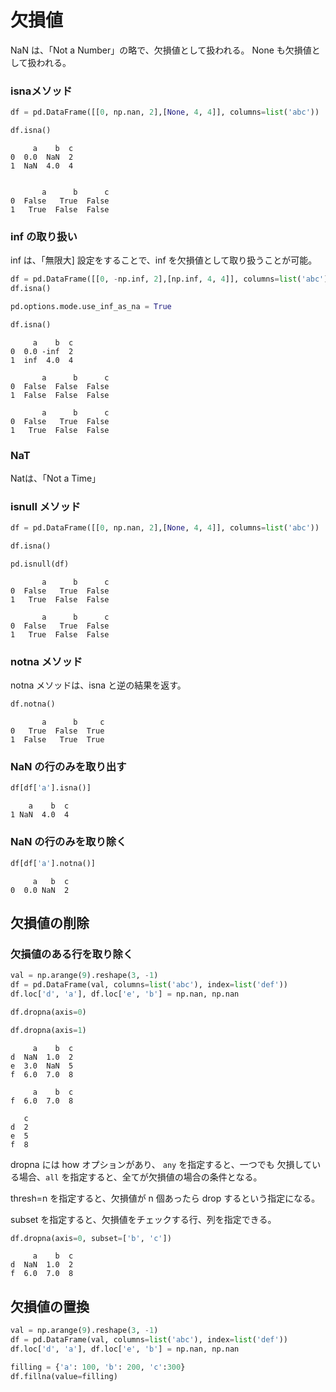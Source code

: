 # 欠損値


NaN は、「Not a Number」の略で、欠損値として扱われる。
None も欠損値として扱われる。

### isnaメソッド
``` Python
df = pd.DataFrame([[0, np.nan, 2],[None, 4, 4]], columns=list('abc'))

df.isna()
```


```
     a    b  c
0  0.0  NaN  2
1  NaN  4.0  4


       a      b      c
0  False   True  False
1   True  False  False
```

### inf の取り扱い
inf は、「無限大]
設定をすることで、inf を欠損値として取り扱うことが可能。

``` Python
df = pd.DataFrame([[0, -np.inf, 2],[np.inf, 4, 4]], columns=list('abc'))  
df.isna()

pd.options.mode.use_inf_as_na = True

df.isna()
```

```
     a    b  c
0  0.0 -inf  2
1  inf  4.0  4

       a      b      c
0  False  False  False
1  False  False  False

       a      b      c
0  False   True  False
1   True  False  False
```

### NaT
Natは、「Not a Time」

### isnull メソッド
``` Python
df = pd.DataFrame([[0, np.nan, 2],[None, 4, 4]], columns=list('abc'))

df.isna()

pd.isnull(df)
```

```
       a      b      c
0  False   True  False
1   True  False  False

       a      b      c
0  False   True  False
1   True  False  False
```

### notna メソッド
notna メソッドは、isna と逆の結果を返す。

``` Python
df.notna()
```

```
       a      b     c
0   True  False  True
1  False   True  True
```

### NaN の行のみを取り出す
``` Python
df[df['a'].isna()]
```
```
    a    b  c
1 NaN  4.0  4
```

### NaN の行のみを取り除く
``` Python
df[df['a'].notna()]
```
```
     a   b  c
0  0.0 NaN  2
```
## 欠損値の削除

### 欠損値のある行を取り除く
``` Python
val = np.arange(9).reshape(3, -1)
df = pd.DataFrame(val, columns=list('abc'), index=list('def'))
df.loc['d', 'a'], df.loc['e', 'b'] = np.nan, np.nan

df.dropna(axis=0)

df.dropna(axis=1)
```
```
     a    b  c
d  NaN  1.0  2
e  3.0  NaN  5
f  6.0  7.0  8

     a    b  c
f  6.0  7.0  8

   c
d  2
e  5
f  8
```
dropna には how オプションがあり、 ```any``` を指定すると、一つでも 欠損している場合、```all``` を指定すると、全てが欠損値の場合の条件となる。

thresh=n を指定すると、欠損値が n 個あったら drop するという指定になる。

subset を指定すると、欠損値をチェックする行、列を指定できる。

``` Python
df.dropna(axis=0, subset=['b', 'c'])
```
```
     a    b  c
d  NaN  1.0  2
f  6.0  7.0  8
```

## 欠損値の置換
``` Python
val = np.arange(9).reshape(3, -1)
df = pd.DataFrame(val, columns=list('abc'), index=list('def'))
df.loc['d', 'a'], df.loc['e', 'b'] = np.nan, np.nan

filling = {'a': 100, 'b': 200, 'c':300}
df.fillna(value=filling)
```
